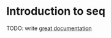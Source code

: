 # Introduction to seq

TODO: write [great documentation](http://jacobian.org/writing/what-to-write/)

